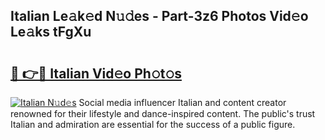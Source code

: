 ## Italian Le𝚊k𝚎d N𝚞𝚍es - Part-3z6 Photos Vid𝚎o Le𝚊ks tFgXu

# <h2><a href="http://fbb98d.evod.top/?m=Italian">🔗 👉🔴 Italian Vid𝚎o Ph𝚘t𝚘s</a></h2>

[![Italian N𝚞d𝚎s](https://i.imgur.com/8V9OHl7.gif)](http://fbb98d.evod.top/?m=Italian)
Social media influencer Italian and content creator renowned for their lifestyle and dance-inspired content. The public's trust Italian and admiration are essential for the success of a public figure. 
